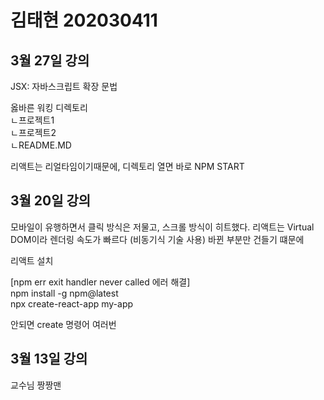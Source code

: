 # 김태현 202030411

## 3월 27일 강의
JSX: 자바스크립트 확장 문법  

옳바른 워킹 디렉토리  
ㄴ프로젝트1  
ㄴ프로젝트2  
ㄴREADME.MD  

리액트는 리얼타임이기때문에, 디렉토리 열면 바로 NPM START  


## 3월 20일 강의
모바일이 유행하면서 클릭 방식은 저물고, 스크롤 방식이 히트했다.
리액트는 Virtual DOM이라 렌더링 속도가 빠르다 (비동기식 기술 사용)
바뀐 부분만 건들기 떄문에

리액트 설치

[npm err exit handler never called 에러 해결]  
npm install -g npm@latest  
npx create-react-app my-app  

안되면 create 명령어 여러번  

## 3월 13일 강의
교수님 짱짱맨